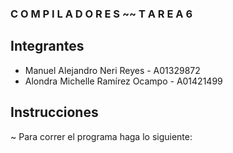 ### C O M P I L A D O R E S ~~ T A R E A 6  ###

## Integrantes
- Manuel Alejandro Neri Reyes - A01329872
- Alondra Michelle Ramírez Ocampo - A01421499

## Instrucciones
~ Para correr el programa haga lo siguiente: 

